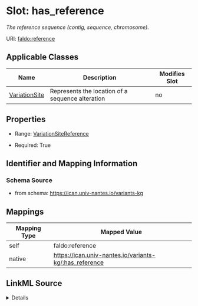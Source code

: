 

# Slot: has_reference


_The reference sequence (contig, sequence, chromosome)._





URI: [faldo:reference](http://biohackathon.org/resource/faldo#reference)



<!-- no inheritance hierarchy -->





## Applicable Classes

| Name | Description | Modifies Slot |
| --- | --- | --- |
| [VariationSite](VariationSite.md) | Represents the location of a sequence alteration |  no  |







## Properties

* Range: [VariationSiteReference](VariationSiteReference.md)

* Required: True





## Identifier and Mapping Information







### Schema Source


* from schema: https://ican.univ-nantes.io/variants-kg




## Mappings

| Mapping Type | Mapped Value |
| ---  | ---  |
| self | faldo:reference |
| native | https://ican.univ-nantes.io/variants-kg/:has_reference |




## LinkML Source

<details>
```yaml
name: has_reference
description: The reference sequence (contig, sequence, chromosome).
from_schema: https://ican.univ-nantes.io/variants-kg
rank: 1000
slot_uri: faldo:reference
alias: has_reference
owner: VariationSite
domain_of:
- VariationSite
range: VariationSiteReference
required: true

```
</details>